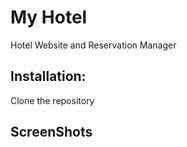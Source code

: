 # My Hotel
 Hotel Website and Reservation Manager



## Installation:
 Clone the repository
  
  
  
## ScreenShots
